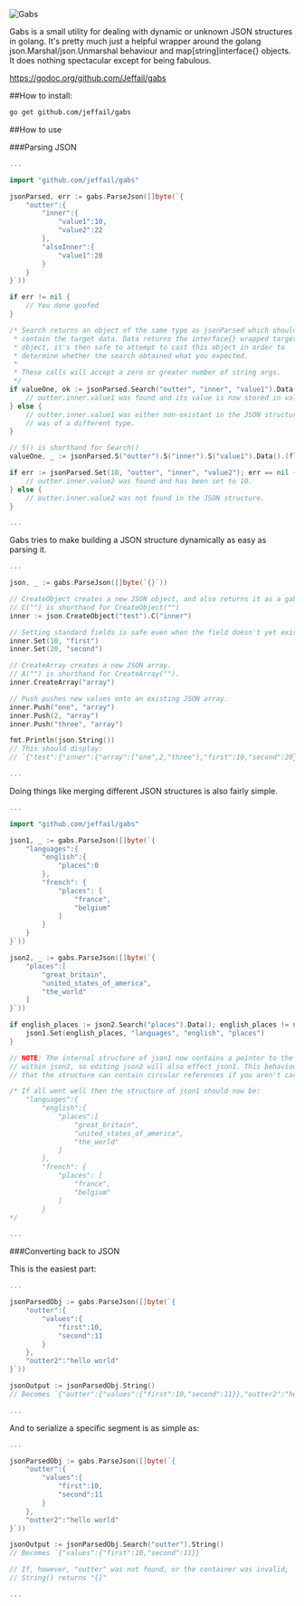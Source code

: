 ![Gabs](http://www.creepybit.co.uk/images/gabs_logo.png?v=2 "Gabs")

Gabs is a small utility for dealing with dynamic or unknown JSON structures in golang. It's pretty much just a helpful wrapper around the golang json.Marshal/json.Unmarshal behaviour and map[string]interface{} objects. It does nothing spectacular except for being fabulous.

https://godoc.org/github.com/Jeffail/gabs

##How to install:

```bash
go get github.com/jeffail/gabs
```

##How to use

###Parsing JSON

```go
...

import "github.com/jeffail/gabs"

jsonParsed, err := gabs.ParseJson([]byte(`{
	"outter":{
		"inner":{
			"value1":10,
			"value2":22
		},
		"alsoInner":{
			"value1":20
		}
	}
}`))

if err != nil {
	// You done goofed
}

/* Search returns an object of the same type as jsonParsed which should
 * contain the target data. Data returns the interface{} wrapped target
 * object, it's then safe to attempt to cast this object in order to
 * determine whether the search obtained what you expected.
 *
 * These calls will accept a zero or greater number of string args.
 */
if valueOne, ok := jsonParsed.Search("outter", "inner", "value1").Data().(float64); ok {
	// outter.inner.value1 was found and its value is now stored in valueOne.
} else {
	// outter.inner.value1 was either non-existant in the JSON structure or
	// was of a different type.
}

// S() is shorthand for Search()
valueOne, _ := jsonParsed.S("outter").S("inner").S("value1").Data().(float64)

if err := jsonParsed.Set(10, "outter", "inner", "value2"); err == nil {
	// outter.inner.value2 was found and has been set to 10.
} else {
	// outter.inner.value2 was not found in the JSON structure.
}

...
```

Gabs tries to make building a JSON structure dynamically as easy as parsing it.

```go
...

json, _ := gabs.ParseJson([]byte(`{}`))

// CreateObject creates a new JSON object, and also returns it as a gabs container.
// C("") is shorthand for CreateObject("")
inner := json.CreateObject("test").C("inner")

// Setting standard fields is safe even when the field doesn't yet exist.
inner.Set(10, "first")
inner.Set(20, "second")

// CreateArray creates a new JSON array.
// A("") is shorthand for CreateArray("").
inner.CreateArray("array")

// Push pushes new values onto an existing JSON array.
inner.Push("one", "array")
inner.Push(2, "array")
inner.Push("three", "array")

fmt.Println(json.String())
// This should display:
// `{"test":{"inner":{"array":["one",2,"three"],"first":10,"second":20}}}`

...
```

Doing things like merging different JSON structures is also fairly simple.

```go
...

import "github.com/jeffail/gabs"

json1, _ := gabs.ParseJson([]byte(`{
	"languages":{
		"english":{
			"places":0
		},
		"french": {
			"places": [
				"france",
				"belgium"
			]
		}
	}
}`))

json2, _ := gabs.ParseJson([]byte(`{
	"places":[
		"great_britain",
		"united_states_of_america",
		"the_world"
	]
}`))

if english_places := json2.Search("places").Data(); english_places != nil {
	json1.Set(english_places, "languages", "english", "places")
}

// NOTE: The internal structure of json1 now contains a pointer to the structure
// within json2, so editing json2 will also effect json1. This behaviour also means
// that the structure can contain circular references if you aren't careful.

/* If all went well then the structure of json1 should now be:
	"languages":{
		"english":{
			"places":[
				"great_britain",
				"united_states_of_america",
				"the_world"
			]
		},
		"french": {
			"places": [
				"france",
				"belgium"
			]
		}
*/

...
```

###Converting back to JSON

This is the easiest part:

```go
...

jsonParsedObj := gabs.ParseJson([]byte(`{
	"outter":{
		"values":{
			"first":10,
			"second":11
		}
	},
	"outter2":"hello world"
}`))

jsonOutput := jsonParsedObj.String()
// Becomes `{"outter":{"values":{"first":10,"second":11}},"outter2":"hello world"}`

...
```

And to serialize a specific segment is as simple as:

```go
...

jsonParsedObj := gabs.ParseJson([]byte(`{
	"outter":{
		"values":{
			"first":10,
			"second":11
		}
	},
	"outter2":"hello world"
}`))

jsonOutput := jsonParsedObj.Search("outter").String()
// Becomes `{"values":{"first":10,"second":11}}`

// If, however, "outter" was not found, or the container was invalid,
// String() returns "{}"

...
```

